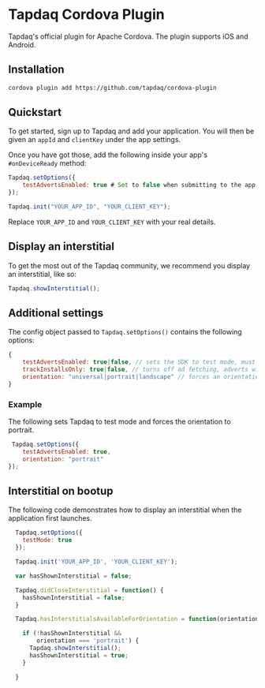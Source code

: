 # Tapdaq Cordova Plugin

Tapdaq's official plugin for Apache Cordova. The plugin supports iOS and Android.

## Installation

```bash
cordova plugin add https://github.com/tapdaq/cordova-plugin
```

## Quickstart

To get started, sign up to Tapdaq and add your application.
You will then be given an `appId` and `clientKey` under the app settings.

Once you have got those, add the following inside your app's `#onDeviceReady` method:

```javascript    
Tapdaq.setOptions({
    testAdvertsEnabled: true # Set to false when submitting to the app store!
});

Tapdaq.init("YOUR_APP_ID", "YOUR_CLIENT_KEY");
```

Replace `YOUR_APP_ID` and `YOUR_CLIENT_KEY` with your real details.

## Display an interstitial

To get the most out of the Tapdaq community, we recommend you display an interstitial, like so:

```javascript
Tapdaq.showInterstitial();
```

## Additional settings

The config object passed to `Tapdaq.setOptions()` contains the following options:

```javascript
{
    testAdvertsEnabled: true|false, // sets the SDK to test mode, must be set to false when app is released
    trackInstallsOnly: true|false, // turns off ad fetching, adverts will not display
    orientation: "universal|portrait|landscape" // forces an orientation in the SDK
}
```

### Example

The following sets Tapdaq to test mode and forces the orientation to portrait.

```javascript
 Tapdaq.setOptions({
    testAdvertsEnabled: true,
    orientation: "portrait"
});
```

## Interstitial on bootup

The following code demonstrates how to display an interstitial when the application first launches.

```javascript
  Tapdaq.setOptions({
    testMode: true
  });

  Tapdaq.init('YOUR_APP_ID', 'YOUR_CLIENT_KEY');

  var hasShownInterstitial = false;

  Tapdaq.didCloseInterstitial = function() {
    hasShownInterstitial = false;
  }

  Tapdaq.hasInterstitialsAvailableForOrientation = function(orientation) {

    if (!hasShownInterstitial &&
        orientation === 'portrait') {
      Tapdaq.showInterstitial();
      hasShownInterstitial = true;
    }

  }
```

